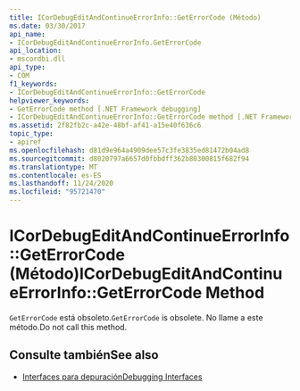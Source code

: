 ```yaml
---
title: ICorDebugEditAndContinueErrorInfo::GetErrorCode (Método)
ms.date: 03/30/2017
api_name:
- ICorDebugEditAndContinueErrorInfo.GetErrorCode
api_location:
- mscordbi.dll
api_type:
- COM
f1_keywords:
- ICorDebugEditAndContinueErrorInfo::GetErrorCode
helpviewer_keywords:
- GetErrorCode method [.NET Framework debugging]
- ICorDebugEditAndContinueErrorInfo::GetErrorCode method [.NET Framework debugging]
ms.assetid: 2f82fb2c-a42e-48bf-af41-a15e40f636c6
topic_type:
- apiref
ms.openlocfilehash: d81d9e964a4909dee57c3fe3835ed81472b04ad8
ms.sourcegitcommit: d8020797a6657d0fbbdff362b80300815f682f94
ms.translationtype: MT
ms.contentlocale: es-ES
ms.lasthandoff: 11/24/2020
ms.locfileid: "95721470"
---
```

# <a name="icordebugeditandcontinueerrorinfogeterrorcode-method"></a><span data-ttu-id="929c8-102">ICorDebugEditAndContinueErrorInfo::GetErrorCode (Método)</span><span class="sxs-lookup"><span data-stu-id="929c8-102">ICorDebugEditAndContinueErrorInfo::GetErrorCode Method</span></span>

<span data-ttu-id="929c8-103">`GetErrorCode` está obsoleto.</span><span class="sxs-lookup"><span data-stu-id="929c8-103">`GetErrorCode` is obsolete.</span></span> <span data-ttu-id="929c8-104">No llame a este método.</span><span class="sxs-lookup"><span data-stu-id="929c8-104">Do not call this method.</span></span>  
  
## <a name="see-also"></a><span data-ttu-id="929c8-105">Consulte también</span><span class="sxs-lookup"><span data-stu-id="929c8-105">See also</span></span>

- [<span data-ttu-id="929c8-106">Interfaces para depuración</span><span class="sxs-lookup"><span data-stu-id="929c8-106">Debugging Interfaces</span></span>](debugging-interfaces.md)
